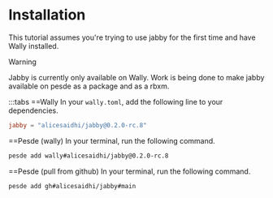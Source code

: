 # Installation

This tutorial assumes you're trying to use jabby for the first time and have
Wally installed.

> [!WARNING]
> Jabby is currently only available on Wally. Work is being done to make jabby
> available on pesde as a package and as a rbxm.

:::tabs
==Wally
In your `wally.toml`, add the following line to your dependencies.

```toml
jabby = "alicesaidhi/jabby@0.2.0-rc.8"
```

==Pesde (wally)
In your terminal, run the following command.

```sh
pesde add wally#alicesaidhi/jabby@0.2.0-rc.8
```

==Pesde (pull from github)
In your terminal, run the following command.

```sh
pesde add gh#alicesaidhi/jabby#main
```
